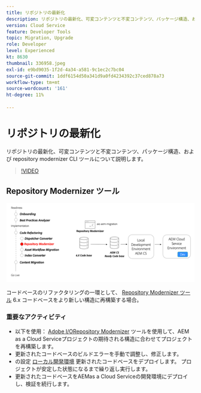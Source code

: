 ```yaml
---
title: リポジトリの最新化
description: リポジトリの最新化、可変コンテンツと不変コンテンツ、パッケージ構造、および repository modernizer CLI ツールについて説明します。
version: Cloud Service
feature: Developer Tools
topic: Migration, Upgrade
role: Developer
level: Experienced
kt: 8630
thumbnail: 336958.jpeg
exl-id: e9bd9035-1f2d-4a34-a581-9c1ec2c7bc04
source-git-commit: 1ddf6154d50a341d9a0fd4234392c37ced878a73
workflow-type: tm+mt
source-wordcount: '161'
ht-degree: 11%

---
```


# リポジトリの最新化

リポジトリの最新化、可変コンテンツと不変コンテンツ、パッケージ構造、および repository modernizer CLI ツールについて説明します。

>[!VIDEO](https://video.tv.adobe.com/v/336958/?quality=12&learn=on)

## Repository Modernizer ツール

![Repository Modernizer](./assets/repository-modernizer.png)

コードベースのリファクタリングの一環として、 [Repository Modernizer ツール](https://experienceleague.adobe.com/docs/experience-manager-cloud-service/moving/refactoring-tools/repo-modernizer.html?lang=ja) 6.x コードベースをより新しい構造に再構築する場合。

### 重要なアクティビティ

* 以下を使用： [Adobe I/ORepository Modernizer](https://github.com/adobe/aio-cli-plugin-aem-cloud-service-migration#command-aio-aem-migrationrepository-modernizer) ツールを使用して、AEM as a Cloud Serviceプロジェクトの期待される構造に合わせてプロジェクトを再構築します。
* 更新されたコードベースのビルドエラーを手動で調整し、修正します。
* の設定 [ローカル開発環境](https://experienceleague.adobe.com/docs/experience-manager-learn/cloud-service/local-development-environment-set-up/overview.html?lang=ja) 更新されたコードベースをデプロイします。 プロジェクトが安定した状態になるまで繰り返し実行します。
* 更新されたコードベースをAEMas a Cloud Serviceの開発環境にデプロイし、検証を続行します。
